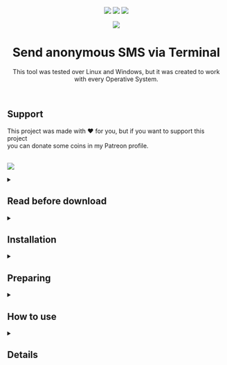 
<p align="center">
<img src="https://camo.githubusercontent.com/460d9e93600497c82515ce338f834a230f570fde783e2cd609b747f2f68c2b5f/68747470733a2f2f696d672e736869656c64732e696f2f62616467652f76657273696f6e2d312e302d6f72616e6765">
  
<img src="https://camo.githubusercontent.com/2bb630e2707a04100cd270fd944d22816241c37b68a5a1629257920c65e17891/68747470733a2f2f696d672e736869656c64732e696f2f62616467652f6c6963656e73652d4d49542d626c7565">

<img src="https://camo.githubusercontent.com/1bab4c20414ff279288207bdf3a4e891389390ed8f7ffe330617182214046795/68747470733a2f2f696d672e736869656c64732e696f2f62616467652f6c616e67756167652d507974686f6e332d79656c6c6f77">

</p>

<p align="center"><img src="https://user-images.githubusercontent.com/104868654/167976018-0f0b60a7-3943-4035-a91a-105c7bb89154.png"></p>

<h1 align="center">Send anonymous SMS via Terminal</h1>
<p align="center">This tool was tested over Linux and Windows, but it was created to work with every Operative System.</p>
<br>
<h2>Support</h2>
<h3">This project was made with ♥ for you, but if you want to support this project<br>you can donate some coins in my Patreon profile.</h3>
<br><br>
<p><a href="https://www.patreon.com/polartech_wh"><img src="https://user-images.githubusercontent.com/104868654/167985820-7f25298b-07d9-4308-a133-13e9f21424ef.png"></a></p>

<details>
<summary><h2>Read before download</h2></summary>
  
I decided to make this script with the paid service because the free SMS is only available in some countries not specified by the provider.
So I decided to do it like this to offer a better experience.

I recommend buying one of the textbelt.com pLANS, there are very affordable and you can send SMS without waiting 24 hours and at any time.

<h3>You have two purchase options:</h3>
  
1. Sign up to buy credits and an api
2. Buy credits and an api without registration. (Recommended)
  
There are packages starting at $3 for 50 SMS that you can use in the US/Canada
or 5 dollars for 30 SMS Worldwide.
  
  <table>
    <tr>
      <th>
<h3>REGIONS AND BASIC PLAN PRICES</h3>
      </th>
    </tr>
    <tr>
      <td>
<table>
   <thead>
      <tr>
         <th>REGION</th>
         <th>QUOTA</th>
         <th>PRICE</th>
      </tr>
   </thead>
   <tbody>
      <tr class="US/CA">
         <td>US/Canada</td>
         <td>50 Texts</td>
         <td>$3 USD</td>
      </tr>
      <tr class="EU">
         <td>Europe</td>
         <td>30 Texts</td>
         <td>$5 USD</td>
      </tr>
      <tr class="ASI/OCE">
         <td>Asia/Oceania</td>
         <td>30 Texts</td>
         <td>$5 USD</td>
      </tr>
       <tr class="ME/AFR">
         <td>MiddleEast/Africa</td>
         <td>25 Texts</td>
         <td>$5 USD</td>
      </tr>
      <tr class="AME">
         <td>Americas</td>
         <td>30 Texts</td>
         <td>$5 USD</td>
      </tr>
         <tr class="WW">
         <td>Worldwide</td>
         <td>30 Texts</td>
         <td>$5 USD</td>
      </tr>
   </tbody>
</table>
              </td>
    </tr>
  </table>
  
  Do you wanna buy any plan?<br>
  https://textbelt.com/purchase/
  
</details>

<details>
<summary><h2>Installation</h2></summary>
  <ul>
    <il>
      <h3>1. Install python3</h3>
      <b>UBUNTU/DEBIAN</b><br>
      <code>sudo apt-get install python3</code><br><br>
      <b>FEDORA</b><br>
      <code>sudo dnf install python3</code><br><br>
      <b>ARCH LINUX (Any Arch based distro. E.g.: Manjaro)</b><br>
      <code>sudo pacman -S python3</code>
    </il>
    <il>
     <h3>2. Clone this git</h3>
      <code>cd [PATH DIR]</code><br>
      <code>git clone https://github.com/p0l4rT/SMS-Sender.git</code><br>
      <code>cd SMS-Sender</code>
    </il>
    <il>
     <h3>3. Install required modules</h3>
      <code>pip install -r requierements.txt</code> or <code>pip3 install -r requierements.txt</code><br>
    </il>
    <il>
     <h3>4. Set permissions</h3>
      <code>sudo chmod +x *</code><br>
    </il>
    <il>
     <h3>5. Reboot your pc</h3>
    </il>
  </ul>
</details>

<details>
<summary><h2>Preparing</h2></summary>
  <ul>
    <il>
    <h3>1. Set your API KEY in credentials.ini</h3><br>
      <p>If you are on windows you can edit the file with notepad. Save it and ready</p>
      <img src="https://user-images.githubusercontent.com/104868654/168010107-9f96696e-817d-4c95-bd53-466b517f5297.png">
      <br><br>
      <p>If you are on linux you can edit it with any text editor, IDE or using:</p>
      <code>sudo nano credentials.ini</code><br><br>
      <img src="https://user-images.githubusercontent.com/104868654/168011572-6cfd37a7-5bfb-483f-95cc-ebfe9841501b.PNG">
    </il>
  </ul>
</details>

<details>
<summary><h2>How to use</h2></summary>
  <ul>
    <il>
      <h3>1. Set the SMS-Sender path</h3>
      <code>cd [SMS-Sender PATH]</code>
    </il>
    <il>
      <h3>2. Run the script</h3>
      <code>python3 sendsms.py</code> or <code>python sendsms.py</code>
    </il>
    <il>
      <h3>3. Select option 2 and enter the number and message.</h3><br>🟡 The number must be written in international format:<br>
      <b>+[COUNTRY CODE][TARGET NUMBER]</b>
    </il>
    <il>
      <h3>4. Ready!, your message was sent... or maybe no. I don't know.</h3>
    </il>
  </ul>
</details>

<details>
<summary><h2>Details</h2></summary>
  <ul>
    <il>
      <h3>0. Generate an API (Only new users)</h3>
    </il>
    <il>
      If you have never bought an SMS plan, you will need a KEY to be able to buy SMS messages.<br>After generating your API KEY, save it very well for future purchases or at the end of your quota, generate a new API KEY.
    </il>
    <il>
      <h3>1. Buy credits</h3>
    </il>
    <il>
      If you already have your own API KEY or have generated one, you need to top up credits.
    </il>
    <il>
      <h3>2. Send message</h3>
    </il>
    <il>
      You can send SMS. The purpose of this tool.
    </il>
    <il>
      <h3>3. Check yout SMS quota</h3>
    </il>
    <il>
      You can check how many SMS are available in your account.
    </il>
    <il>
      <h3>4. Restart sript</h3>
    </il>
    <il>
      The script automatically restarts loading the necessary configuration.
    </il>
    <il>
      <h3>5. Send SMS for free</h3>
    </il>
    <il>
      😏
    </il>
    <il>
      <h3>99. Exit</h3>
    </il>
    <il>
      The script ends.
    </il>
  </ul>
</details>
